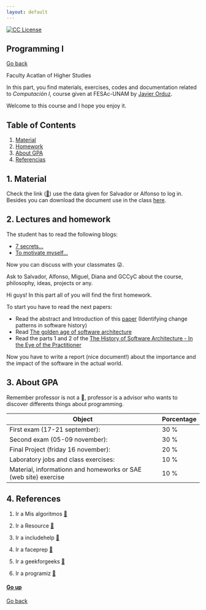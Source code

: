 ```yaml
---
layout: default
---
```

<!-- badges -->
[license-badge]: https://img.shields.io/badge/Licencia-CC-orange
[license]: https://creativecommons.org/licenses/by-nc-sa/3.0/deed.es
[![CC License][license-badge]][license]

## Programming I
[Go back](./)


Faculty Acatlan of Higher Studies

In this part, you find materials, exercises, codes and 
documentation related to _Computación I_, course given at 
FESAc-UNAM by [Javier Orduz](https:jaorduz.github.io).

Welcome to this course and I hope you enjoy it.


## Table of Contents

1. [Material](#material)
1. [Homework](#homework)
1. [About GPA](#aboutgpa)
1. [Referencias](#referencias)



## 1. Material  <a name="material"></a>
Check the link ([:link:](http://sae.acatlan.unam.mx/)) 
use the data given for Salvador or Alfonso to log in.
Besides you can download the document use in the class 
[here](https://www.dropbox.com/s/f5ats3j5liw0fqx/prgrmmng-I-clss.pdf?dl=0).


## 2. Lectures and homework <a name="homework"></a>
The student has to read the following blogs:
- [7 secrets...](https://www.codementor.io/codementorteam/7-secrets-to-staying-motivated-when-learning-to-code-a2dy7hqar) 
- [To motivate myself...](https://www.quora.com/What-can-I-do-to-motivate-myself-for-programming-regularly-for-4-6-hours)

Now you can discuss with your classmates :stuck_out_tongue_winking_eye:.

Ask to Salvador, Alfonso, Miguel, Diana and GCCyC about the course, philosophy, ideas, projects or any.


Hi guys! In this part all of you will find the first homework. 

To start you have to read the next papers:
- Read the abstract and Introduction of this [paper](https://arxiv.org/pdf/1307.1719.pdf) (Identifying change patterns in software history)
- Read [The golden age of software architecture](https://ieeexplore.ieee.org/document/1605176/)
- Read the parts 1 and 2 of the [The History of Software Architecture - In the Eye of the Practitioner](https://arxiv.org/pdf/1806.04055.pdf)

Now you have to write a report (nice document!) about the importance and the impact of the software in the actual world. 
<!---
Print and bring the document next August 15th (wednesday) to discuss in the class. :+1: 
--->


## 3. About GPA <a name="aboutgpa"></a>
Remember professor is not a :cop:, professor is a advisor who wants to discover differents things about 
programming.

   Object                                                         |  Porcentage  |
------------------------------------------------------------------| -------------|
  First exam (17-21 september):                 | 30 %         |
  Second exam (05-09 november):                 | 30 %         |
  Final Project (friday 16 november):                        | 20 %         | 
  Laboratory jobs and class exercises:                            | 10 %         |
  Material, informationn and homeworks or SAE (web site) exercise |10 %          |
  

## 4. References <a name="referencias"></a>
1. Ir a Mis algoritmos [:link:](http://www.mis-algoritmos.com/)

2. Ir a Resource [:link:](https://www.w3resource.com/c-programming/programming-in-c.php)

3. Ir a includehelp [:link:](https://www.includehelp.com/c/)

4. Ir a faceprep [:link:](https://www.faceprep.in/c-programming-questions/)

5. Ir a geekforgeeks [:link:](https://www.geeksforgeeks.org/c-programming-language/)

6. Ir a programiz [:link:](https://www.programiz.com/c-programming)

#### [Go up](#couproi)
<!-- JO: with the original template-->
[Go back](./)
